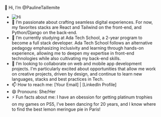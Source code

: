 👋 Hi, I’m @PaulineTaillemite

- ![Hi]([https://media.giphy.com/media/l0HlTJXz7pZz1GxA8/giphy.gif](https://i.giphy.com/media/v1.Y2lkPTc5MGI3NjExbHI5NGJlc3Jjc3N3Mzc5dnVuZXV5OTEzNWN2cGtmejhmbHNrNnQzOCZlcD12MV9pbnRlcm5hbF9naWZfYnlfaWQmY3Q9Zw/6ib6KPmkeAjDTxMxij/giphy.gif))
- 👀 I’m passionate about crafting seamless digital experiences. For now, my favorites stacks are React and Tailwind on the front-end, and Python/Django on the back-end.
- 🌱 I’m currently studying at Ada Tech School, a 2-year program to become a full stack developer. Ada Tech School follows an alternative pedagogy emphasizing inclusivity and learning through hands-on experience, allowing me to deepen my expertise in front-end technologies while also cultivating my back-end skills.
- 💞️ I’m looking to collaborate on web and mobile app development projects. I'm particularly excited about opportunities that allow me work on creative projects, driven by design, and continue to learn new languages, stacks and best practices in Tech.
- 📫 How to reach me: [Your Email] | [LinkedIn Profile]
- 😄 Pronouns: She/Her
- ⚡ Fun facts about me: I have an obession for getting platinum trophies on my games on PS5, I've been dancing for 20 years, and I know where to find the best lemon meringue pie in Paris!

<!---
PaulineTaillemite/PaulineTaillemite is a ✨ special ✨ repository because its `README.md` (this file) appears on your GitHub profile.
You can click the Preview link to take a look at your changes.
--->

